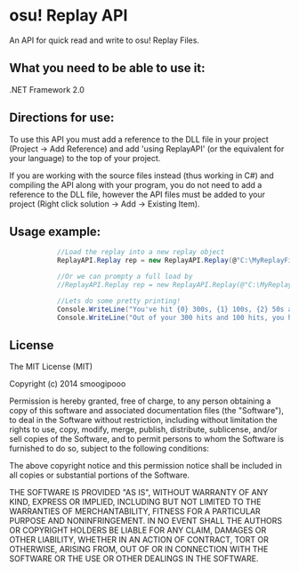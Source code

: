 osu! Replay API
===============

An API for quick read and write to osu! Replay Files.


What you need to be able to use it:
-----------------------------------
.NET Framework 2.0


Directions for use:
-------------------
To use this API you must add a reference to the DLL file in your project (Project -> Add Reference) and add 'using ReplayAPI' (or the equivalent for your language) to the top of your project.

If you are working with the source files instead (thus working in C#) and compiling the API along with your program, you do not need to add a reference to the DLL file, however the API files must be added to your project (Right click solution -> Add -> Existing Item).


Usage example:
--------------
```C#
			//Load the replay into a new replay object
            ReplayAPI.Replay rep = new ReplayAPI.Replay(@"C:\MyReplayFile.osr");

        	//Or we can prompty a full load by
        	//ReplayAPI.Replay rep = new ReplayAPI.Replay(@"C:\MyReplayFile.osr", true);

            //Lets do some pretty printing!
            Console.WriteLine("You've hit {0} 300s, {1} 100s, {2} 50s and {3} misses.", rep.Count_300, rep.Count_100, rep.Count_50, rep.Count_Miss);
            Console.WriteLine("Out of your 300 hits and 100 hits, you hit {0} Gekis and {1} Katus.", rep.Count_Geki, rep.Count_Katu);
```	
	
License
-------
The MIT License (MIT)

Copyright (c) 2014 smoogipooo

Permission is hereby granted, free of charge, to any person obtaining a copy
of this software and associated documentation files (the "Software"), to deal
in the Software without restriction, including without limitation the rights
to use, copy, modify, merge, publish, distribute, sublicense, and/or sell
copies of the Software, and to permit persons to whom the Software is
furnished to do so, subject to the following conditions:

The above copyright notice and this permission notice shall be included in all
copies or substantial portions of the Software.

THE SOFTWARE IS PROVIDED "AS IS", WITHOUT WARRANTY OF ANY KIND, EXPRESS OR
IMPLIED, INCLUDING BUT NOT LIMITED TO THE WARRANTIES OF MERCHANTABILITY,
FITNESS FOR A PARTICULAR PURPOSE AND NONINFRINGEMENT. IN NO EVENT SHALL THE
AUTHORS OR COPYRIGHT HOLDERS BE LIABLE FOR ANY CLAIM, DAMAGES OR OTHER
LIABILITY, WHETHER IN AN ACTION OF CONTRACT, TORT OR OTHERWISE, ARISING FROM,
OUT OF OR IN CONNECTION WITH THE SOFTWARE OR THE USE OR OTHER DEALINGS IN THE
SOFTWARE.